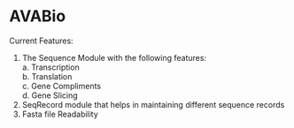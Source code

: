 # AVABio

Current Features: <br>
1. The Sequence Module with the following features:<br>
  a. Transcription<br>
  b. Translation<br>
  c. Gene Compliments<br>
  d. Gene Slicing<br>
2. SeqRecord module that helps in maintaining different sequence records<br>
3. Fasta file Readability<br>
